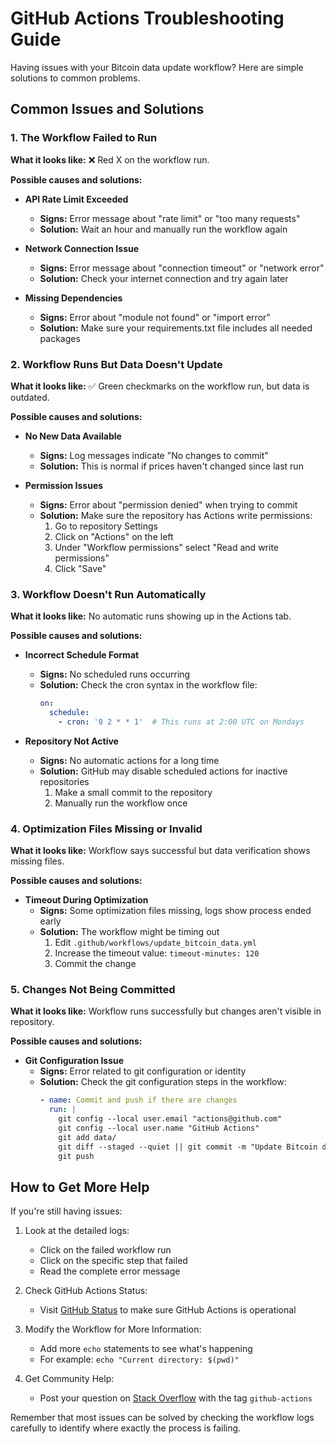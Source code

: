 # GitHub Actions Troubleshooting Guide

Having issues with your Bitcoin data update workflow? Here are simple solutions to common problems.

## Common Issues and Solutions

### 1. The Workflow Failed to Run

**What it looks like:** 
❌ Red X on the workflow run.

**Possible causes and solutions:**

- **API Rate Limit Exceeded**
  - **Signs:** Error message about "rate limit" or "too many requests"
  - **Solution:** Wait an hour and manually run the workflow again
  
- **Network Connection Issue**
  - **Signs:** Error message about "connection timeout" or "network error"
  - **Solution:** Check your internet connection and try again later

- **Missing Dependencies**
  - **Signs:** Error about "module not found" or "import error"
  - **Solution:** Make sure your requirements.txt file includes all needed packages

### 2. Workflow Runs But Data Doesn't Update

**What it looks like:**
✅ Green checkmarks on the workflow run, but data is outdated.

**Possible causes and solutions:**

- **No New Data Available**
  - **Signs:** Log messages indicate "No changes to commit"
  - **Solution:** This is normal if prices haven't changed since last run

- **Permission Issues**
  - **Signs:** Error about "permission denied" when trying to commit
  - **Solution:** Make sure the repository has Actions write permissions:
    1. Go to repository Settings
    2. Click on "Actions" on the left
    3. Under "Workflow permissions" select "Read and write permissions"
    4. Click "Save"

### 3. Workflow Doesn't Run Automatically

**What it looks like:** 
No automatic runs showing up in the Actions tab.

**Possible causes and solutions:**

- **Incorrect Schedule Format**
  - **Signs:** No scheduled runs occurring
  - **Solution:** Check the cron syntax in the workflow file:
    ```yaml
    on:
      schedule:
        - cron: '0 2 * * 1'  # This runs at 2:00 UTC on Mondays
    ```

- **Repository Not Active**
  - **Signs:** No automatic actions for a long time
  - **Solution:** GitHub may disable scheduled actions for inactive repositories
    1. Make a small commit to the repository
    2. Manually run the workflow once

### 4. Optimization Files Missing or Invalid

**What it looks like:**
Workflow says successful but data verification shows missing files.

**Possible causes and solutions:**

- **Timeout During Optimization**
  - **Signs:** Some optimization files missing, logs show process ended early
  - **Solution:** The workflow might be timing out
    1. Edit `.github/workflows/update_bitcoin_data.yml`
    2. Increase the timeout value: `timeout-minutes: 120`
    3. Commit the change

### 5. Changes Not Being Committed

**What it looks like:**
Workflow runs successfully but changes aren't visible in repository.

**Possible causes and solutions:**

- **Git Configuration Issue**
  - **Signs:** Error related to git configuration or identity
  - **Solution:** Check the git configuration steps in the workflow:
    ```yaml
    - name: Commit and push if there are changes
      run: |
        git config --local user.email "actions@github.com"
        git config --local user.name "GitHub Actions"
        git add data/
        git diff --staged --quiet || git commit -m "Update Bitcoin data and optimization results"
        git push
    ```

## How to Get More Help

If you're still having issues:

1. Look at the detailed logs:
   - Click on the failed workflow run
   - Click on the specific step that failed
   - Read the complete error message

2. Check GitHub Actions Status:
   - Visit [GitHub Status](https://www.githubstatus.com/) to make sure GitHub Actions is operational

3. Modify the Workflow for More Information:
   - Add more `echo` statements to see what's happening
   - For example: `echo "Current directory: $(pwd)"`

4. Get Community Help:
   - Post your question on [Stack Overflow](https://stackoverflow.com/questions/tagged/github-actions) with the tag `github-actions`

Remember that most issues can be solved by checking the workflow logs carefully to identify where exactly the process is failing.